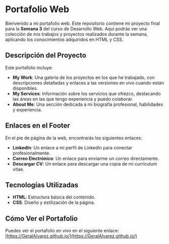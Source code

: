 # Portafolio Web

Bienvenido a mi portafolio web. Este repositorio contiene mi proyecto final para la **Semana 3** del curso de Desarrollo Web. Aquí podrás ver una colección de mis trabajos y proyectos realizados durante la semana, aplicando los conocimientos adquiridos en HTML y CSS.

## Descripción del Proyecto

Este portafolio incluye:

- **My Work**: Una galería de los proyectos en los que he trabajado, con descripciones detalladas y enlaces a las versiones en vivo cuando están disponibles.
- **My Services**: Información sobre los servicios que ofrezco, destacando las áreas en las que tengo experiencia y puedo colaborar.
- **About Me**: Una sección dedicada a mi biografía profesional, habilidades y experiencia.

## Enlaces en el Footer

En el pie de página de la web, encontrarás los siguientes enlaces:

- **LinkedIn**: Un enlace a mi perfil de LinkedIn para conectar profesionalmente.
- **Correo Electrónico**: Un enlace para enviarme un correo directamente.
- **Descargar CV**: Un enlace para descargar una copia de mi currículum vitae.

## Tecnologías Utilizadas

- **HTML**: Estructura básica del contenido.
- **CSS**: Diseño y estilización de la página.

## Cómo Ver el Portafolio

Puedes ver el portafolio en vivo en el siguiente enlace: [https://GeralAlvarez.github.io/](https://GeralAlvarez.github.io/)




